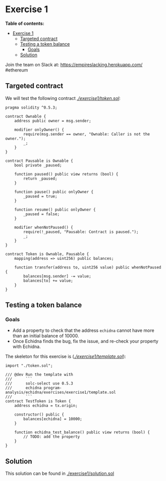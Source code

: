 # Exercise 1

**Table of contents:**

- [Exercise 1](#exercise-1)
  - [Targeted contract](#targeted-contract)
  - [Testing a token balance](#testing-a-token-balance)
    - [Goals](#goals)
  - [Solution](#solution)

Join the team on Slack at: https://empireslacking.herokuapp.com/ #ethereum

## Targeted contract

We will test the following contract _[./exercise1/token.sol](./exercise1/token.sol)_:

```solidity
pragma solidity ^0.5.3;

contract Ownable {
    address public owner = msg.sender;

    modifier onlyOwner() {
        require(msg.sender == owner, "Ownable: Caller is not the owner.");
        _;
    }
}

contract Pausable is Ownable {
    bool private _paused;

    function paused() public view returns (bool) {
        return _paused;
    }

    function pause() public onlyOwner {
        _paused = true;
    }

    function resume() public onlyOwner {
        _paused = false;
    }

    modifier whenNotPaused() {
        require(!_paused, "Pausable: Contract is paused.");
        _;
    }
}

contract Token is Ownable, Pausable {
    mapping(address => uint256) public balances;

    function transfer(address to, uint256 value) public whenNotPaused {
        balances[msg.sender] -= value;
        balances[to] += value;
    }
}
```

## Testing a token balance

### Goals

- Add a property to check that the address `echidna` cannot have more than an initial balance of 10000.
- Once Echidna finds the bug, fix the issue, and re-check your property with Echidna.

The skeleton for this exercise is (_[./exercise1/template.sol](./exercise1/template.sol)_):

````solidity
import "./token.sol";

/// @dev Run the template with
///      ```
///      solc-select use 0.5.3
///      echidna program-analysis/echidna/exercises/exercise1/template.sol
///      ```
contract TestToken is Token {
    address echidna = tx.origin;

    constructor() public {
        balances[echidna] = 10000;
    }

    function echidna_test_balance() public view returns (bool) {
        // TODO: add the property
    }
}
````

## Solution

This solution can be found in [./exercise1/solution.sol](./exercise1/solution.sol)
